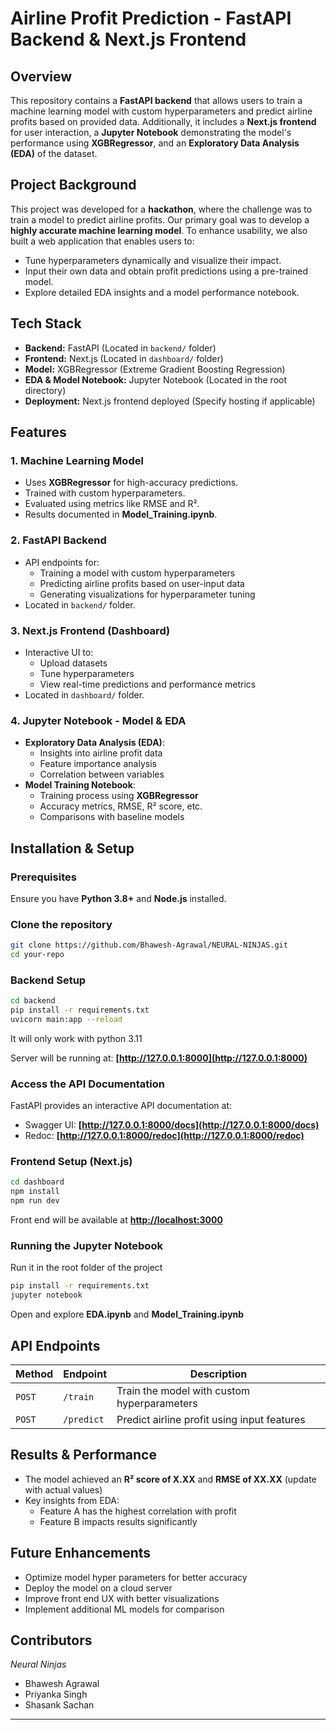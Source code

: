 # Airline Profit Prediction - FastAPI Backend & Next.js Frontend

## Overview

This repository contains a **FastAPI backend** that allows users to train a machine learning model with custom hyperparameters and predict airline profits based on provided data. Additionally, it includes a **Next.js frontend** for user interaction, a **Jupyter Notebook** demonstrating the model's performance using **XGBRegressor**, and an **Exploratory Data Analysis (EDA)** of the dataset.

## Project Background

This project was developed for a **hackathon**, where the challenge was to train a model to predict airline profits. Our primary goal was to develop a **highly accurate machine learning model**. To enhance usability, we also built a web application that enables users to:

- Tune hyperparameters dynamically and visualize their impact.
- Input their own data and obtain profit predictions using a pre-trained model.
- Explore detailed EDA insights and a model performance notebook.

## Tech Stack

- **Backend:** FastAPI (Located in `backend/` folder)
- **Frontend:** Next.js (Located in `dashboard/` folder)
- **Model:** XGBRegressor (Extreme Gradient Boosting Regression)
- **EDA & Model Notebook:** Jupyter Notebook (Located in the root directory)
- **Deployment:** Next.js frontend deployed (Specify hosting if applicable)

## Features

### 1. Machine Learning Model

- Uses **XGBRegressor** for high-accuracy predictions.
- Trained with custom hyperparameters.
- Evaluated using metrics like RMSE and R².
- Results documented in **Model\_Training.ipynb**.

### 2. FastAPI Backend

- API endpoints for:
  - Training a model with custom hyperparameters
  - Predicting airline profits based on user-input data
  - Generating visualizations for hyperparameter tuning
- Located in `backend/` folder.

### 3. Next.js Frontend (Dashboard)

- Interactive UI to:
  - Upload datasets
  - Tune hyperparameters
  - View real-time predictions and performance metrics
- Located in `dashboard/` folder.

### 4. Jupyter Notebook - Model & EDA

- **Exploratory Data Analysis (EDA)**:
  - Insights into airline profit data
  - Feature importance analysis
  - Correlation between variables
- **Model Training Notebook**:
  - Training process using **XGBRegressor**
  - Accuracy metrics, RMSE, R² score, etc.
  - Comparisons with baseline models

## Installation & Setup

### Prerequisites

Ensure you have **Python 3.8+** and **Node.js** installed.

### Clone the repository

```sh
git clone https://github.com/Bhawesh-Agrawal/NEURAL-NINJAS.git
cd your-repo
```

### Backend Setup

```sh
cd backend
pip install -r requirements.txt
uvicorn main:app --reload
```
It will only work with python 3.11

Server will be running at: **[http://127.0.0.1:8000](http://127.0.0.1:8000)**

### Access the API Documentation

FastAPI provides an interactive API documentation at:

- Swagger UI: **[http://127.0.0.1:8000/docs](http://127.0.0.1:8000/docs)**
- Redoc: **[http://127.0.0.1:8000/redoc](http://127.0.0.1:8000/redoc)**

### Frontend Setup (Next.js)

```sh
cd dashboard
npm install
npm run dev
```

Front end will be available at [**http://localhost:3000**](http://localhost:3000)

### Running the Jupyter Notebook
Run it in the root folder of the project
```sh
pip install -r requirements.txt
jupyter notebook
```

Open and explore **EDA.ipynb** and **Model\_Training.ipynb**

## API Endpoints

| Method | Endpoint   | Description                                 |
| ------ | ---------- | ------------------------------------------- |
| `POST` | `/train`   | Train the model with custom hyperparameters |
| `POST` | `/predict` | Predict airline profit using input features |            |

## Results & Performance

- The model achieved an **R² score of X.XX** and **RMSE of XX.XX** (update with actual values)
- Key insights from EDA:
  - Feature A has the highest correlation with profit
  - Feature B impacts results significantly

## Future Enhancements

- Optimize model hyper parameters for better accuracy
- Deploy the model on a cloud server
- Improve front end UX with better visualizations
- Implement additional ML models for comparison

## Contributors
  *Neural Ninjas*
- Bhawesh Agrawal
- Priyanka Singh
- Shasank Sachan

---


